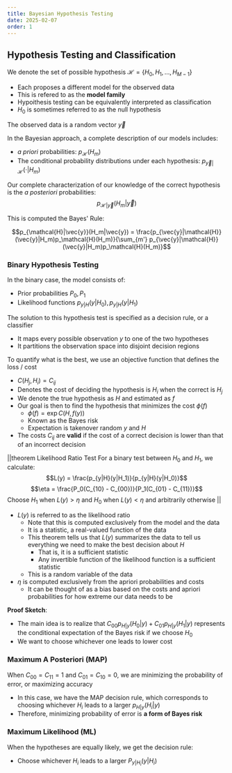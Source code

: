 ```yaml
---
title: Bayesian Hypothesis Testing
date: 2025-02-07
order: 1
---
```


## Hypothesis Testing and Classification

We denote the set of possible hypothesis $\mathcal{H} = \{H_0, H_1, \dots, H_{M-1}\}$

- Each proposes a different model for the observed data
- This is refered to as the **model family**
- Hypoithesis testing can be equivalently interpreted as classification
- $H_0$ is sometimes referred to as the null hypothesis

The observed data is a random vector $\vec{y}$

In the Bayesian approach, a complete description of our models includes:

- _a priori_ probabilities: $p_\mathcal{H}(H_m)$
- The conditional probability distributions under each hypothesis: $p_{\vec{y}|\mathcal{H}}(\cdot | H_m)$

Our complete characterization of our knowledge of the correct hypothesis is the _a posteriori_ probabilities:
$$p_{\mathcal{H}|\vec{y}}(H_m|\vec{y})$$

This is computed the Bayes' Rule:

$$p_{\mathcal{H}|\vec{y}}(H_m|\vec{y}) = \frac{p_{\vec{y}|\mathcal{H}}(\vec{y}|H_m)p_\mathcal{H}(H_m)}{\sum_{m'} p_{\vec{y}|\mathcal{H}}(\vec{y}|H_m)p_\mathcal{H}(H_m)}$$

### Binary Hypothesis Testing

In the binary case, the model consists of:

- Prior probabilities $P_0, P_1$
- Likelihood functions $p_{y|H}(y|H_0), p_{y|H}(y|H_1)$

The solution to this hypothesis test is specified as a decision rule, or a classifier

- It maps every possible observation $y$ to one of the two hypotheses
- It partitions the observation space into disjoint decision regions

To quantify what is the best, we use an objective function that defines the loss / cost

- $C(H_j, H_i) = C_{ij}$
- Denotes the cost of deciding the hypothesis is $H_i$ when the correct is $H_j$
- We denote the true hypothesis as $H$ and estimated as $f$
- Our goal is then to find the hypothesis that minimizes the cost $\phi(f)$
  - $\phi(f) = \exp{C(H, f(y))}$
  - Known as the Bayes risk
  - Expectation is takenover random $y$ and $H$
- The costs $C_{ij}$ are **valid** if the cost of a correct decision is lower than that of an incorrect decision

||theorem Likelihood Ratio Test
For a binary test between $H_0$ and $H_1$, we calculate:
$$L(y) = \frac{p_{y|H}(y|H_1)}{p_{y|H}(y|H_0)}$$
$$\eta = \frac{P_0(C_{10} - C_{00})}{P_1(C_{01} - C_{11})}$$
Choose $H_1$ when $L(y) > \eta$ and $H_0$ when $L(y) < \eta$ and arbitrarily otherwise
||

- $L(y)$ is referred to as the likelihood ratio
  - Note that this is computed exclusively from the model and the data
  - It is a statistic, a real-valued function of the data
  - This theorem tells us that $L(y)$ summarizes the data to tell us everything we need to make the best decision about $H$
    - That is, it is a sufficient statistic
    - Any invertible function of the likelihood function is a sufficient statistic
  - This is a random variable of the data
- $\eta$ is computed exclusively from the apriori probabilities and costs
  - It can be thought of as a bias based on the costs and apriori probabilities for how extreme our data needs to be

**Proof Sketch**:

- The main idea is to realize that $C_{00}p_{H|y}(H_0|y) + C_{01}p_{H|y}(H_1|y)$ represents the conditional expectation of the Bayes risk if we choose $H_0$
- We want to choose whichever one leads to lower cost

### Maximum A Posteriori (MAP)

When $C_{00} = C_{11} = 1$ and $C_{01} = C_{10} = 0$, we are minimizing the probability of error, or maximizing accuracy

- In this case, we have the MAP decision rule, which corresponds to choosing whichever $H_i$ leads to a larger $p_{H|y}(H_i|y)$
- Therefore, minimizing probability of error is **a form of Bayes risk**

### Maximum Likelihood (ML)

When the hypotheses are equally likely, we get the decision rule:

- Choose whichever $H_i$ leads to a larger $P_{y|H_i}(y|H_i)$
